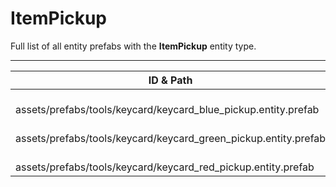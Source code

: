 # ItemPickup
Full list of all <Badge type="warning" text="3"/> entity prefabs with the **ItemPickup** entity type.

---
| ID & Path |
| --- |
| <a href="#675407027"><Badge id="675407027" type="tip" text="#"/></a> <Badge type="tip" text="675407027"/> <br> assets/prefabs/tools/keycard/keycard_blue_pickup.entity.prefab |
| <a href="#1317896088"><Badge id="1317896088" type="tip" text="#"/></a> <Badge type="tip" text="1317896088"/> <br> assets/prefabs/tools/keycard/keycard_green_pickup.entity.prefab |
| <a href="#3985212893"><Badge id="3985212893" type="tip" text="#"/></a> <Badge type="tip" text="3985212893"/> <br> assets/prefabs/tools/keycard/keycard_red_pickup.entity.prefab |
